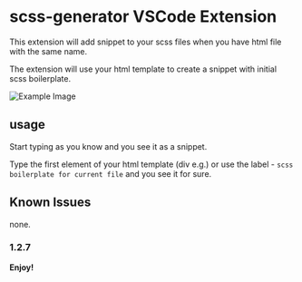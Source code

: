 # scss-generator  VSCode Extension

This extension will add snippet to your scss files when you have html file with the same name.

The extension will use your html template to create a snippet with initial scss boilerplate.

![Example Image](https://i.imgur.com/zzmAm6c.gif)

<!-- The extension also provied snippet per element. -->

## usage

Start typing as you know and you see it as a snippet.

Type the first element of your html template (div e.g.) or use the label - `scss boilerplate for current file` and you see it for sure.

## Known Issues

none.

### 1.2.7

**Enjoy!**